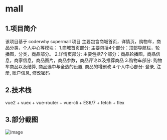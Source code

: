 # mall

## 1.项目简介
该项目基于 coderwhy supermall 项目
主要包含商城首页，详情页，购物车，商品分类，个人中心等模块；
1.商城首页部分: 主要包括4个部分：顶部导航栏，轮播图，分类，商品部分。
2.详情页部分: 主要包括7个部分：商品轮播图，商品信息，商家信息，商品图片，商品参数，商品评论以及推荐商品
3.购物车部分: 购物车商品以及结算, 商品选中与全选的设置, 商品的增删改
4.个人中心部分: 登录, 注册, 账户信息, 修改密码

## 2.技术栈
vue2 + vuex + vue-router + vue-cli + ES6/7 + fetch + flex

## 3.部分截图
![image](https://user-images.githubusercontent.com/62799783/124079510-d4259f00-da7b-11eb-8819-6feeba7aed15.png)
